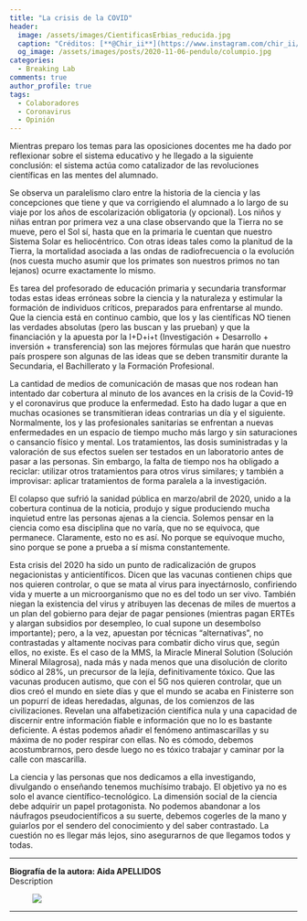 ```yaml
---
title: "La crisis de la COVID"
header:
  image: /assets/images/CientificasErbias_reducida.jpg
  caption: "Créditos: [**@Chir_ii**](https://www.instagram.com/chir_ii/?hl=en)"
  og_image: /assets/images/posts/2020-11-06-pendulo/columpio.jpg 
categories:
  - Breaking Lab
comments: true
author_profile: true
tags:
  - Colaboradores
  - Coronavirus
  - Opinión   
--- 
```


Mientras preparo los temas para las oposiciones docentes me ha dado por reflexionar sobre el sistema educativo y he llegado a la siguiente conclusión: el sistema actúa como catalizador de las revoluciones científicas en las mentes del alumnado.

Se observa un paralelismo claro entre la historia de la ciencia y las concepciones que tiene y que va corrigiendo el alumnado a lo largo de su viaje por los años de escolarización obligatoria (y opcional). Los niños y niñas entran por primera vez a una clase observando que la Tierra no se mueve, pero el Sol sí, hasta que en la primaria le cuentan que nuestro Sistema Solar es heliocéntrico. Con otras ideas tales como la planitud de la Tierra, la mortalidad asociada a las ondas de radiofrecuencia o la evolución (nos cuesta mucho asumir que los primates son nuestros primos no tan lejanos) ocurre exactamente lo mismo.

Es tarea del profesorado de educación primaria y secundaria transformar todas estas ideas erróneas sobre la ciencia y la naturaleza y estimular la formación de individuos críticos, preparados para enfrentarse al mundo. Que la ciencia está en continuo cambio, que los y las científicas NO tienen las verdades absolutas (pero las buscan y las prueban) y que la financiación y la apuesta por la I+D+i+t (Investigación + Desarrollo + inversión + transferencia) son las mejores fórmulas que harán que nuestro país prospere son algunas de las ideas que se deben transmitir durante la Secundaria, el Bachillerato y la Formación Profesional.

La cantidad de medios de comunicación de masas que nos rodean han intentado dar cobertura al minuto de los avances en la crisis de la Covid-19 y el coronavirus que produce la enfermedad. Esto ha dado lugar a que en muchas ocasiones se transmitieran ideas contrarias un día y el siguiente. Normalmente, los y las profesionales sanitarias se enfrentan a nuevas enfermedades en un espacio de tiempo mucho más largo y sin saturaciones o cansancio físico y mental. Los tratamientos, las dosis suministradas y la valoración de sus efectos suelen ser testados en un laboratorio antes de pasar a las personas. Sin embargo, la falta de tiempo nos ha obligado a reciclar: utilizar otros tratamientos para otros virus similares; y también a improvisar: aplicar tratamientos de forma paralela a la investigación.

El colapso que sufrió la sanidad pública en marzo/abril de 2020, unido a la cobertura continua de la noticia, produjo y sigue produciendo mucha inquietud entre las personas ajenas a la ciencia. Solemos pensar en la ciencia como esa disciplina que no varía, que no se equivoca, que permanece. Claramente, esto no es así. No porque se equivoque mucho, sino porque se pone a prueba a sí misma constantemente.

Esta crisis del 2020 ha sido un punto de radicalización de grupos negacionistas y anticientíficos. Dicen que las vacunas contienen chips que nos quieren controlar, o que se mata al virus para inyectárnoslo, confiriendo vida y muerte a un microorganismo que no es del todo un ser vivo. También niegan la existencia del virus y atribuyen las decenas de miles de muertos a un plan del gobierno para dejar de pagar pensiones (mientras pagan ERTEs y alargan subsidios por desempleo, lo cual supone un desembolso importante); pero, a la vez, apuestan por técnicas “alternativas”, no contrastadas y altamente nocivas para combatir dicho virus que, según ellos, no existe. Es el caso de la MMS, la Miracle Mineral Solution (Solución Mineral Milagrosa), nada más y nada menos que una disolución de clorito sódico al 28%, un precursor de la lejía, definitivamente tóxico.
Que las vacunas producen autismo, que con el 5G nos quieren controlar, que un dios creó el mundo en siete días y que el mundo se acaba en Finisterre son un popurrí de ideas heredadas, algunas, de los comienzos de las civilizaciones. Revelan una alfabetización científica nula y una capacidad de discernir entre información fiable e información que no lo es bastante deficiente. A éstas podemos añadir el fenómeno antimascarillas y su máxima de no poder respirar con ellas. No es cómodo, debemos acostumbrarnos, pero desde luego no es tóxico trabajar y caminar por la calle con mascarilla.

La ciencia y las personas que nos dedicamos a ella investigando, divulgando o enseñando tenemos muchísimo trabajo. El objetivo ya no es solo el avance científico-tecnológico. La dimensión social de la ciencia debe adquirir un papel protagonista. No podemos abandonar a los náufragos pseudocientíficos a su suerte, debemos cogerles de la mano y guiarlos por el sendero del conocimiento y del saber contrastado. La cuestión no es llegar más lejos, sino asegurarnos de que llegamos todos y todas. 


---

**Biografía de la autora: Aida APELLIDOS**      
Description

<figure>
	<img src="{{ site.url }}{{ site.baseurl }}/assets/images/posts/2020-12-04-crisis_covid/Aida1600x1200.jpg"/>
</figure>

---

